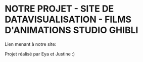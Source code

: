 # NOTRE PROJET - SITE DE DATAVISUALISATION - FILMS D'ANIMATIONS STUDIO GHIBLI


Lien menant à notre site:


Projet réalisé par Eya et Justine :)
